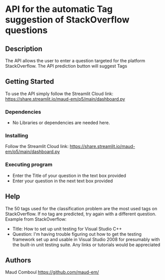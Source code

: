 # API for the automatic Tag suggestion of StackOverflow questions

## Description

The API allows the user to enter a question targeted for the platform StackOverflow. The API prediction button will suggest Tags

## Getting Started

To use the API simply follow the Streamlit Cloud link:
https://share.streamlit.io/maud-em/p5/main/dashboard.py

### Dependencies

* No Libraries or dependencies are needed here.

### Installing

Follow the Streamlit Cloud link: https://share.streamlit.io/maud-em/p5/main/dashboard.py

### Executing program

* Enter the Title of your question in the text box provided
* Enter your question in the next text box provided

## Help

The 50 tags used for the classification problem are the most used tags on StackOverflow. If no tag are predicted, 
try again with a different question.
Example from StackOverflow:
* Title: How to set up unit testing for Visual Studio C++
* Question: I'm having trouble figuring out how to get the testing framework set up and usable in Visual Studio 2008 for presumably with the built-in unit testing suite. Any links or tutorials would be appreciated

## Authors

Maud Comboul
https://github.com/maud-em/
